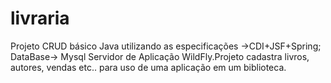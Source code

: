 # livraria
Projeto CRUD básico Java utilizando as especificações ->CDI+JSF+Spring; DataBase-> Mysql Servidor de Aplicação WildFly.Projeto cadastra livros, autores, vendas etc.. para uso de uma aplicação em um biblioteca.
